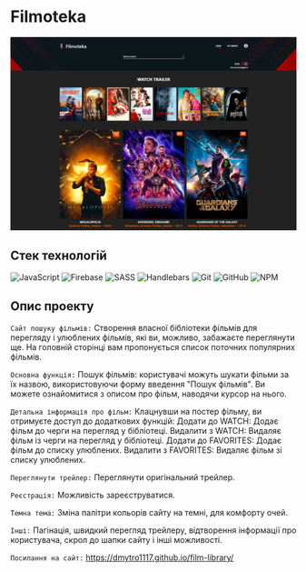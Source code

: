 # Filmoteka

![HTML, Firebase, JS](./assets/filmoteka.png)

## Стек технологій

![JavaScript](https://img.shields.io/badge/javascript-%23323330.svg?style=for-the-badge&logo=javascript&logoColor=%23F7DF1E)
![Firebase](https://img.shields.io/badge/firebase-ffca28?style=for-the-badge&logo=firebase&logoColor=black)
![SASS](https://img.shields.io/badge/Sass-CC6699?style=for-the-badge&logo=sass&logoColor=white)
![Handlebars](https://img.shields.io/badge/Handlebars.js-f0772b?style=for-the-badge&logo=handlebarsdotjs&logoColor=black)
![Git](https://img.shields.io/badge/git-%23F05033.svg?style=for-the-badge&logo=git&logoColor=white)
![GitHub](https://img.shields.io/badge/github-%23121011.svg?style=for-the-badge&logo=github&logoColor=white)
![NPM](https://img.shields.io/badge/NPM-%23000000.svg?style=for-the-badge&logo=npm&logoColor=white)

## Опис проекту

`Сайт пошуку фільмів:` Створення власної бібліотеки фільмів для перегляду і
улюблених фільмів, які ви, можливо, забажаєте переглянути ще. На головній
сторінці вам пропонується список поточних популярних фільмів.

`Основна функція:` Пошук фільмів: користувачі можуть шукати фільми за їх назвою,
використовуючи форму введення "Пошук фільмів". Ви можете ознайомитися з описом
про фільм, наводячи курсор на нього.

`Детальна інформація про фільм:` Клацнувши на постер фільму, ви отримуєте доступ
до додаткових функцій: Додати до WATCH: Додає фільм до черги на перегляд у
бібліотеці. Видалити з WATCH: Видаляє фільм із черги на перегляд у бібліотеці.
Додати до FAVORITES: Додає фільм до списку улюблених. Видалити з FAVORITES:
Видаляє фільм зі списку улюблених.

`Переглянути трейлер:` Переглянути оригінальний трейлер.

`Реєстрація:` Можливість зареєструватися.

`Темна тема:` Зміна палітри кольорів сайту на темні, для комфорту очей.

`Інші:` Пагінація, швидкий перегляд трейлеру, відтворення інформації про
користувача, скрол до шапки сайту і інші можливості.

`Посилання на сайт:` https://dmytro1117.github.io/film-library/
